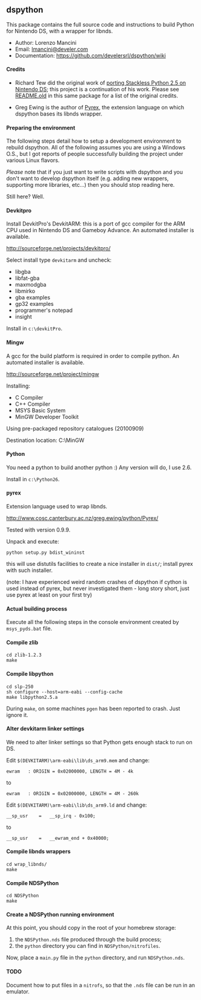 ## dspython

This package contains the full source code and instructions to build Python for Nintendo DS, with a wrapper for libnds.

 * Author: Lorenzo Mancini
 * Email: lmancini@develer.com
 * Documentation: https://github.com/develersrl/dspython/wiki

#### Credits

* Richard Tew did the original work of [porting Stackless Python 2.5 on Nintendo DS](http://www.disinterest.org/NDS/Python25.html); this project is a continuation of his work. Please see [README.old](https://raw.github.com/develersrl/dspython/master/README.old) in this same package for a list of the original credits.
 
* Greg Ewing is the author of [Pyrex](http://www.cosc.canterbury.ac.nz/greg.ewing/python/Pyrex/), the extension language on which dspython bases its libnds wrapper.

#### Preparing the environment

The following steps detail how to setup a development environment to rebuild dspython. All of the following assumes you are using a Windows O.S., but I got reports of people successfully building the project under various Linux flavors.

*Please* note that if you just want to write scripts with dspython and you don't want to develop dspython itself (e.g. adding new wrappers, supporting more libraries, etc...) then you should stop reading here.

Still here? Well.

#### Devkitpro

Install DevkitPro's DevkitARM: this is a port of gcc compiler for the ARM CPU used in Nintendo DS and Gameboy Advance.  An automated installer is available.

http://sourceforge.net/projects/devkitpro/

Select install type `devkitarm` and uncheck:
 - libgba
 - libfat-gba
 - maxmodgba
 - libmirko
 - gba examples
 - gp32 examples
 - programmer's notepad
 - insight

Install in `c:\devkitPro`.


#### Mingw

A gcc for the build platform is required in order to compile python. An automated installer is available.

http://sourceforge.net/project/mingw

Installing:

 * C Compiler
 * C++ Compiler
 * MSYS Basic System
 * MinGW Developer Toolkit

Using pre-packaged repository catalogues (20100909)

Destination location: C:\MinGW

#### Python

You need a python to build another python :) Any version will do, I use 2.6.

Install in `c:\Python26`.

#### pyrex

Extension language used to wrap libnds.

http://www.cosc.canterbury.ac.nz/greg.ewing/python/Pyrex/

Tested with version 0.9.9.

Unpack and execute:

    python setup.py bdist_wininst

this will use distutils facilities to create a nice installer in `dist/`; install pyrex with such installer.

(note: I have experienced weird random crashes of dspython if cython is used instead of pyrex, but never investigated them - long story short, just use pyrex at least on your first try)

#### Actual building process

Execute all the following steps in the console environment created by
`msys_pyds.bat` file.

#### Compile zlib

    cd zlib-1.2.3
    make

#### Compile libpython

    cd slp-250
    sh configure --host=arm-eabi --config-cache
    make libpython2.5.a

During `make`, on some machines `pgen` has been reported to crash. Just ignore it.

#### Alter devkitarm linker settings

We need to alter linker settings so that Python gets enough stack to run on DS.

Edit `$(DEVKITARM)\arm-eabi\lib\ds_arm9.mem` and change:

    ewram	: ORIGIN = 0x02000000, LENGTH = 4M - 4k

to

    ewram	: ORIGIN = 0x02000000, LENGTH = 4M - 260k

Edit `$(DEVKITARM)\arm-eabi\lib\ds_arm9.ld` and change:

    __sp_usr	=	__sp_irq - 0x100;

to
    
    __sp_usr	=	__ewram_end + 0x40000;

#### Compile libnds wrappers

    cd wrap_libnds/
    make

#### Compile NDSPython

    cd NDSPython
    make

#### Create a NDSPython running environment

At this point, you should copy in the root of your homebrew storage:

1. the `NDSPython.nds` file produced through the build process;
2. the `python` directory you can find in `NDSPython/nitrofiles`.

Now, place a `main.py` file in the `python` directory, and run `NDSPython.nds`.

#### TODO

Document how to put files in a `nitrofs`, so that the `.nds` file can be run in an emulator.
